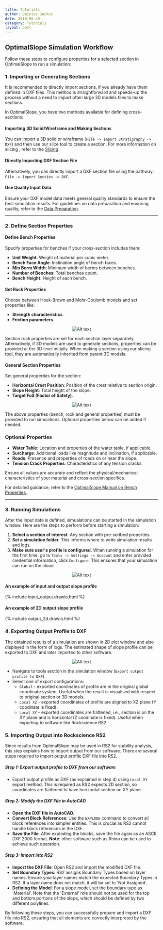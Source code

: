 ```yaml
---
title: Tutorials 
author: Dainius Jenkus
date: 2010-06-30
category: Tutorials
layout: post
---
```



## OptimalSlope Simulation Workflow

Follow these steps to configure properties for a selected section in OptimalSlope to run a simulation:
### 1. Importing or Generating Sections

It is recommended to directly import sections, if you already have them defined in DXF files. This method is straightforward and speeds-up the process without a need to import often large 3D models files to make sections.

In OptimalSlope, you have two methods available for defining cross-sections:

#### Importing 3D Solid/Wireframe and Making Sections
You can import a 3D solid or wireframe (`File -> Import Stratigraphy -> DXF`) and then use our slice tool to create a section. For more information on slicing , refer to the [Slicing](https://optimalslope.github.io/manual/pages/slicing/2-slicing/).


#### Directly Importing DXF Section File
Alternatively, you can directly import a DXF section file using the pathway: `File -> Import Section -> DXF`. 
#### Use Quality Input Data
Ensure your DXF model data meets general quality standards to ensure the best simulation results. For guidelines on data preparation and ensuring quality, refer to the [Data Preparation](https://optimalslope.github.io/manual/pages/Data%20Suitability/7-data/).

---
### 2. Define Section Properties


#### Define Bench Properties
Specify properties for benches if your cross-section includes them:
- **Unit Weight**: Weight of material per cubic meter.
- **Bench Face Angle**: Inclination angle of bench faces.
- **Min Berm Width**: Minimum width of berms between benches.
- **Number of Benches**: Total benches count.
- **Bench Height**: Height of each bench.

#### Set Rock Properties
Choose between Hoek-Brown and Mohr-Coulomb models and set properties like:
- **Strength characteristics**.
- **Friction parameters**.

<p align="center">
  <img src="https://OptimalSlope.github.io/manual/assets/tutorial/layer_properties.png" alt="Alt text" title="Layer properties"/>
</p>

Section rock properties are set for each section layer separately. Alternatively, if 3D models are used to generate sections, properties can be provided at the 3D level initially. When making a section using our slicing tool, they are automatically inherited from parent 3D models. 

#### General Section Properties
Set general properties for the section:
- **Horizontal Crest Position**: Position of the crest relative to section origin.
- **Slope Height**: Total height of the slope.
- **Target FoS (Factor of Safety)**.
 
<p align="center">
  <img src="https://OptimalSlope.github.io/manual/assets/tutorial/general_properties.png" alt="Alt text" title="Optional title"/>
</p>


The above properties (bench, rock and general properties) must be provided to run simulations. Optional properties below can be added if needed.

### Optional Properties
- **Water Table**: Location and properties of the water table, if applicable.
- **Surcharge**:  Additional loads like magnitude and inclination, if applicable.
- **Roads**: Presence and properties of roads on or near the slope.
- **Tension Crack Properties**: Characteristics of any tension cracks.

Ensure all values are accurate and reflect the physical/mechanical characteristics of your material and cross-section specifics.

For detailed guidance, refer to the [OptimalSlope Manual on Bench Properties](https://optimalslope.github.io/manual/pages/properties/6-properties/#bench-properties).

---
 
### 3. Running Simulations

After the input data is defined, simualations can be started in the simulation window. Here are the steps to perform before starting a simulation:
1. **Select a section of interest**. Any section with pre-scribed properties.
2. **Set a simulation folder.** This informs where to write simulation results and logs.
3. **Make sure user's profile is configured**. When running a simulation for the first time, go to `Tools -> Settings -> Account` and enter provided credential information, click `Configure`. This ensures that your simulation can run on the cloud.
 
<p align="center">
  <img src="https://OptimalSlope.github.io/manual/assets/tutorial/profile_setup.png" alt="Alt text" title="Optional title"/>
</p>



#### An example of input and output slope profile

{% include input_output.drawio.html %}

#### An example of 2D output slope profile

{% include output_2d.drawio.html %}


### 4. Exporting Output Profile to DXF
 
The obtained results of a simulation are shown in 2D plot window and also displayed in the form of logs. The estimated shape of slope profile can be exported to DXF and later imported to other software.

 
<p align="center">
  <img src="https://OptimalSlope.github.io/manual/assets/tutorial/export.png" alt="Alt text" title="Optional title"/>
</p>



- Navigate to tools section in the simulation window (`Export output profile to DXF`).
- Select one of export configurations:
    - `Global` - exported coordinates of profile are in the original global coordinate system. Useful when the result is visualised with respect to original section or 3D models.
    - `Local XZ` - exported coordinates of profile are aligned to XZ plane (Y coodinate is fixed).
    - `Local XY` - exported coordinates are flattened, i.e., section is on the XY plane and is horizontal (Z coodinate is fixed). Useful when exporting to software like Rockscience RS2.




 
### 5. Importing Output into Rockscience RS2

Since results from OptimalSlope may be used in RS2 for stability analysis, this step explains how to import output from our software. There are several steps required to import output profile DXF file into RS2. 
##### Step 1: Export output profile to DXF from our software
 - Export output profile as DXF (as explained in step 4) using `Local XY` export method. This is required as RS2 expects 2D section, so coordinates are flattened to have horizontal section on XY plane.
##### Step 2: Modify the DXF File in AutoCAD
- **Open the DXF file in AutoCAD.**
- **Convert Block References**: Use the `EXPLODE` command to convert all block references into simpler entities. This is crucial as RS2 cannot handle block references in the DXF.
- **Save the File**: After exploding the blocks, save the file again as an ASCII DXF 2000 format.
**Note**: other software such as Rhino can be used to achieve such operation.
##### Step 3: Import into RS2
- **Import the DXF File**: Open RS2 and import the modified DXF file.
- **Set Boundary Types**: RS2 assigns Boundary Types based on layer names. Ensure your layer names match the expected Boundary Types in RS2. If a layer name does not match, it will be set to 'Not Assigned'.
- **Defining the Model**: For a slope model, set the boundary type as 'Material'. Note that the 'External' role should not be used for the top and bottom portions of the slope, which should be defined by two different polylines.

By following these steps, you can successfully prepare and import a DXF file into RS2, ensuring that all elements are correctly interpreted by the software.

 

